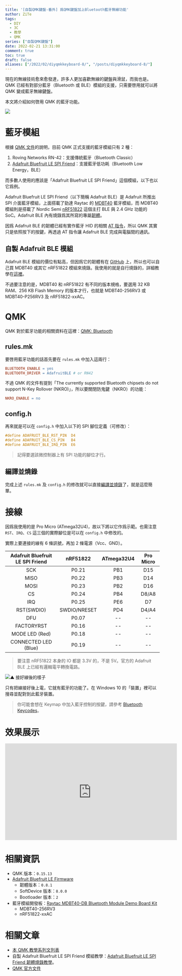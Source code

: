```yaml
---
title: '[自製QMK鍵盤-番外] 爲QMK鍵盤加上Bluetooth藍牙無線功能'
author: ZiTe
tags:
  - DIY
  - 3C
  - 教學
  - QMK
series: ["自製QMK鍵盤"]
date: 2022-02-21 13:31:00
comment: true
toc: true
draft: false
aliases: ["/2022/02/diyqmkkeyboard-8/", "/posts/diyqmkkeyboard-8/"]
---
```


現在的無線技術愈來愈發達，許多人更加喜歡無線的鍵盤與滑鼠，而我也是。QMK 已經有對部分藍牙（Bluetooth 或 BLE）模組的支援，只需要啓用就可以將 QMK 變成藍牙無線鍵盤。

本文將介紹如何啓用 QMK 的藍牙功能。

![](https://blogger.googleusercontent.com/img/a/AVvXsEgESsB0l38nOIjaw6wggilS9U_AjhzI82CzsDPwwsyBw_h_QdYwre_HWDzdNGZO8BW9JgFbf6KNXE8XwMKOVzlQAsnj9E2FIzB1I5NLbNBFBBQca6HLu_zFaCx1Pawflti5q0mkoTGxfVAPMA1BDQb9wD-Io8tjEpr4Zz9HPkCnXv_49Kgdn5WDMt4u=s16000)

<!--more-->

# 藍牙模組

根據 [QMK 文件](https://docs.qmk.fm/#/feature_bluetooth)的說明，目前 QMK 正式支援的藍牙模組只有 2 種：
1. Roving Networks RN-42：支援傳統藍牙（Bluetooth Classic）
2. [Adafruit Bluefruit LE SPI Friend](https://www.adafruit.com/product/2633)：支援藍牙低功耗（Bluetooth Low Energy，BLE）

而多數人使用的應該是「Adafruit Bluefruit LE SPI Friend」這個模組，以下也以它爲例。

Adafruit Bluefruit LE SPI Friend（以下簡稱 Adafruit BLE）是 Adafruit 所推出 SPI 介面藍牙模組，上面搭載了勁達 Raytac 的 [MDBT40](https://www.raytac.com/product/ins.php?index_id=74) 藍牙模組，而 MDBT40 模組則是搭載了 Nordic Semi [nRF51822](https://www.nordicsemi.com/products/nrf51822) 這個主打 BLE 與 2.4 GHz 功能的 SoC。Adafruit BLE 內有燒錄爲其所寫的專屬[韌體](https://github.com/adafruit/Adafruit_BluefruitLE_Firmware)。

因爲 Adafruit BLE 的韌體已經有實作藍牙 HID 的相關 [AT 指令](https://learn.adafruit.com/introducing-the-adafruit-bluefruit-spi-breakout/at-commands)，所以 QMK 其實只是依照按下的按鍵，再透過 AT 指令讓 Adafruit BLE 完成與電腦間的通訊。

## 自製 Adafruit BLE 模組

Adafruit BLE 模組的價位有點高，但因爲它的韌體有在 [GitHub](https://github.com/adafruit/Adafruit_BluefruitLE_Firmware) 上，所以也可以自己買 MDBT40 或其它 nRF51822 模組來燒錄。我使用的就是自行燒錄的，詳細教學在[這裡](/posts/diyqmkkeyboard-ble-module)。

不過要注意的是，MDBT40 和 nRF51822 有不同的版本規格，要選用 32 KB RAM、256 KB Flash Memory 的版本才行，也就是 MDBT40-256RV3 或 MDBT40-P256RV3 及 nRF51822-xxAC。

# QMK

QMK 對於藍牙功能的相關資料在這裡：[QMK: Bluetooth](https://docs.qmk.fm/#/feature_bluetooth)

## rules.mk

要啓用藍牙功能的話首先要在 `rules.mk` 中加入這兩行：

```mk
BLUETOOTH_ENABLE = yes
BLUETOOTH_DRIVER = AdafruitBLE # or RN42
```

不過 QMK 的文件有提到「The currently supported Bluetooth chipsets do not support N-Key Rollover (NKRO)」，所以要關閉防鬼鍵（NKRO）的功能：

```mk
NKRO_ENABLE = no
```

## config.h

再來就是可以在 `config.h` 中加入以下的 SPI 腳位定義（可修改）：
```c
#define ADAFRUIT_BLE_RST_PIN  D4
#define ADAFRUIT_BLE_CS_PIN   B4
#define ADAFRUIT_BLE_IRQ_PIN  E6
```

> 記得要選該微控制器上有 SPI 功能的腳位才行。

## 編譯並燒錄

完成上述 `rules.mk` 及 `config.h` 的修改就可以直接[編譯並燒錄](/posts/diyqmkkeyboard-3/)了，就是這麼簡單。

# 接線

因爲我使用的是 Pro Micro (ATmega32U4)，故以下將以它作爲示範。也需注意 `RST`、`IRQ`、`CS` 這三個的實際腳位是可以在 `config.h` 中修改的。

實際上要連接的線有 6 條訊號，再加 2 條電源（Vcc、GND）。

Adafruit Bluefruit LE SPI Friend | nRF51822 | ATmega32U4 | Pro Micro
:-:|:-:|:-:|:-:
SCK|P0.21|PB1|D15
MISO|P0.22|PB3|D14
MOSI|P0.23|PB2|D16
CS|P0.24|PB4|D8/A8
IRQ|P0.25|PE6|D7
RST(SWDIO)|SWDIO/NRESET|PD4|D4/A4
DFU|P0.07|--|--
FACTORYRST|P0.16|--|--
MODE LED (Red)|P0.18|--|--
CONNECTED LED (Blue)|P0.19|--|--

> 要注意 nRF51822 本身的 IO 都是 3.3V 的，不是 5V。官方的 Adafruit BLE 上已經有邏輯電平轉換電路。

![▲ 接好線後的樣子](https://blogger.googleusercontent.com/img/a/AVvXsEhgLHc-lVHPdbLy5rDceawCTrN1vwoXrG0F3hq_ehM4NgMdhS4A3rk7LeyTRPaMjLFdmoJ6myYu_gpEjdShhGqvg55U7RPeTM3mbjHNdN4dTA7_5xx3wm_VhbAGS3CB2seRigYHhQXBmxOg4ldi7MvakKEqMI3gqA1dn5tVkJqy0ggWZBySCdMdXA57=w640-h480)

只有把線接好後上電，它就有藍牙的功能了。在 Windows 10 的「裝置」裡可以搜尋並配對到此藍牙裝置。

> 你可能會想在 Keymap 中加入藍牙控制的按鍵，請參考 [Bluetooth Keycodes](https://docs.qmk.fm/#/feature_bluetooth?id=bluetooth-keycodes)。

# 效果展示

<iframe width="560" height="315" src="https://www.youtube.com/embed/OKdwwEEPLHY" title="YouTube video player" frameborder="0" allow="accelerometer; autoplay; clipboard-write; encrypted-media; gyroscope; picture-in-picture" allowfullscreen></iframe>

# 相關資訊

- QMK 版本：`0.15.13`
- [Adafruit Bluefruit LE Firmware](https://github.com/adafruit/Adafruit_BluefruitLE_Firmware) 
	- 韌體版本：`0.8.1`
	- SoftDevice 版本：`8.0.0`
	- Bootloader 版本：`2`
- 藍牙模組開發板：[Raytac MDBT40-DB Bluetooth Module Demo Board Kit](https://www.raytac.com/product/ins.php?index_id=84)
	- MDBT40-256RV3
	- nRF51822-xxAC

# 相關文章

- [本 QMK 教學系列文列表](/posts/diyqmkkeyboard-0/#教學文列表)
- 自製 Adafruit Bluefruit LE SPI Friend 模組教學：[Adafruit Bluefruit LE SPI Friend 韌體燒錄教學](/posts/diyqmkkeyboard-ble-module)。
- [QMK 官方文件](https://docs.qmk.fm/#/)
